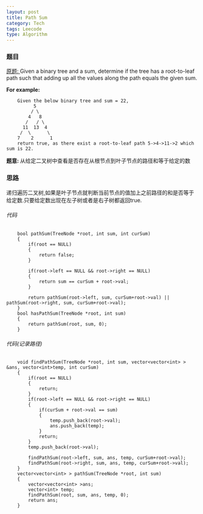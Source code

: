 ```yaml
---
layout: post
title: Path Sum
category: Tech
tags: Leecode
type: Algorithm
---
```


### 题目

[原题: ](//oj.leetcode.com/problems/path-sum/)Given a binary tree and a sum, determine if the tree has a root-to-leaf path such that adding up all the values along the path equals the given sum.

<b>For example:</b>

        Given the below binary tree and sum = 22,
              5
             / \
            4   8
           /   / \
          11  13  4
         /  \      \
        7    2      1
        return true, as there exist a root-to-leaf path 5->4->11->2 which sum is 22.

<b>题意: </b>从给定二叉树中查看是否存在从根节点到叶子节点的路径和等于给定的数

### 思路
递归遍历二叉树,如果是叶子节点就判断当前节点的值加上之前路径的和是否等于给定数.只要给定数出现在左子树或者是右子树都返回true.

###### 代码

		bool pathSum(TreeNode *root, int sum, int curSum)
        {
            if(root == NULL)
            {
                return false;
            }
            
            if(root->left == NULL && root->right == NULL)
            {
                return sum == curSum + root->val;
            }
            
            return pathSum(root->left, sum, curSum+root->val) || pathSum(root->right, sum, curSum+root->val);
        }
        bool hasPathSum(TreeNode *root, int sum) 
        {
            return pathSum(root, sum, 0);
        }

###### 代码(记录路径)
        
        void findPathSum(TreeNode *root, int sum, vector<vector<int> > &ans, vector<int>temp, int curSum)
        {
            if(root == NULL)
            {
                return;
            }
            if(root->left == NULL && root->right == NULL)
            {
                if(curSum + root->val == sum)
                {
                    temp.push_back(root->val);
                    ans.push_back(temp);
                }
                return;
            }
            temp.push_back(root->val);
            
            findPathSum(root->left, sum, ans, temp, curSum+root->val);
            findPathSum(root->right, sum, ans, temp, curSum+root->val);
        }
        vector<vector<int> > pathSum(TreeNode *root, int sum) 
        {
            vector<vector<int> >ans;
            vector<int> temp;
            findPathSum(root, sum, ans, temp, 0);
            return ans;
        }